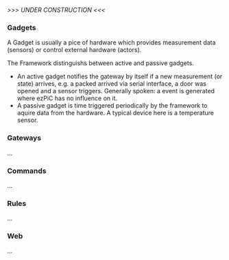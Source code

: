*>>> UNDER CONSTRUCTION <<<*

### Gadgets

A Gadget is usually a pice of hardware which provides measurement data (sensors) or control external hardware (actors).

The Framework distinguishs between active and passive gadgets. 
* An active gadget notifies the gateway by itself if a new measurement (or state) arrives, e.g. a packed arrived via serial interface, a door was opened and a sensor triggers. Generally spoken: a event is generated where ezPiC has no influence on it.
* A passive gadget is time triggered periodically by the framework to aquire data from the hardware. A typical device here is a temperature sensor.

### Gateways

...

### Commands

...

### Rules

...

### Web

...
